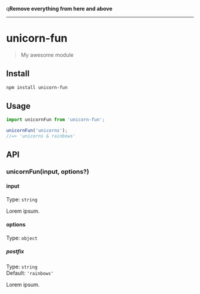 q**Remove everything from here and above**

---

# unicorn-fun

> My awesome module

## Install

```sh
npm install unicorn-fun
```

## Usage

```js
import unicornFun from 'unicorn-fun';

unicornFun('unicorns');
//=> 'unicorns & rainbows'
```

## API

### unicornFun(input, options?)

#### input

Type: `string`

Lorem ipsum.

#### options

Type: `object`

##### postfix

Type: `string`\
Default: `'rainbows'`

Lorem ipsum.
